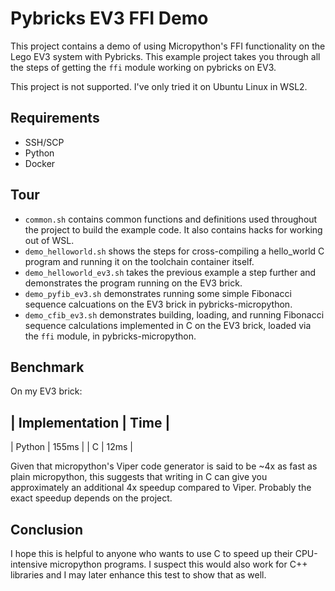 # Pybricks EV3 FFI Demo

This project contains a demo of using Micropython's FFI functionality
on the Lego EV3 system with Pybricks. This example project takes you
through all the steps of getting the `ffi` module working on pybricks
on EV3.

This project is not supported. I've only tried it on Ubuntu Linux in WSL2.

## Requirements

* SSH/SCP
* Python
* Docker

## Tour

* `common.sh` contains common functions and definitions used throughout
  the project to build the example code. It also contains hacks for
  working out of WSL.
* `demo_helloworld.sh` shows the steps for cross-compiling a hello_world
  C program and running it on the toolchain container itself.
* `demo_helloworld_ev3.sh` takes the previous example a step further
  and demonstrates the program running on the EV3 brick.
* `demo_pyfib_ev3.sh` demonstrates running some simple Fibonacci sequence 
  calcuations on the EV3 brick in pybricks-micropython.
* `demo_cfib_ev3.sh` demonstrates building, loading, and running Fibonacci
  sequence calculations implemented in C on the EV3 brick, loaded via the
  `ffi` module, in pybricks-micropython.

## Benchmark

On my EV3 brick:

| Implementation  | Time  |
---------------------------
| Python          | 155ms |
| C               |  12ms |

Given that micropython's Viper code generator is said to be ~4x as fast as plain 
micropython, this suggests that writing in C can give you approximately an 
additional 4x speedup compared to Viper. Probably the exact speedup depends on the
project.

## Conclusion

I hope this is helpful to anyone who wants to use C to speed up their CPU-intensive
micropython programs. I suspect this would also work for C++ libraries and I may
later enhance this test to show that as well.